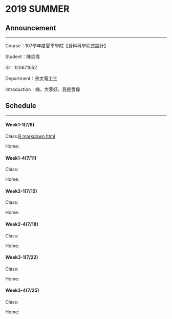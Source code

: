 # 2019 SUMMER

## Announcement
---
Course：107學年度夏季學院【資料科學程式設計】

Student：陳哲偉

ID：120671052

Department：景文電工三

Introduction：嗨，大家好，我是哲偉

## Schedule
---
#### Week1-1(7/8)

Class:[R markdown html](https://jeff6578.github.io/alan/Week1/RMarkdown.html)

Home:

#### Week1-4(7/11)

Class:

Home:

#### Week2-1(7/15)

Class:

Home:

#### Week2-4(7/18)

Class:

Home:

#### Week3-1(7/22)

Class:

Home:

#### Week3-4(7/25)

Class:

Home:
